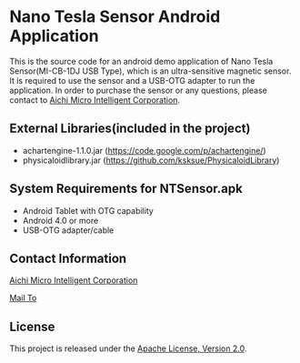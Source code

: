 Nano Tesla Sensor Android Application
==================
This is the source code for an android demo application of Nano Tesla Sensor(MI-CB-1DJ USB Type), which is an ultra-sensitive magnetic sensor. It is required to use the sensor and a USB-OTG adapter to run the application. In order to purchase the sensor or any questions, please contact to [Aichi Micro Intelligent Corporation](http://www.aichi-mi.com/).



External Libraries(included in the project)
---------------------------------
- achartengine-1.1.0.jar  (https://code.google.com/p/achartengine/)
- physicaloidlibrary.jar  (https://github.com/ksksue/PhysicaloidLibrary)



System Requirements for NTSensor.apk
---------------------------------
- Android Tablet with OTG capability
- Android 4.0 or more
- USB-OTG adapter/cable



Contact Information
---------------------------------
[Aichi Micro Intelligent Corporation](http://www.aichi-mi.com/)

[Mail To](ami-info@aichi-mi.com)


License
---------------------------------
This project is released under the [Apache License, Version 2.0](http://www.apache.org/licenses/LICENSE-2.0).
